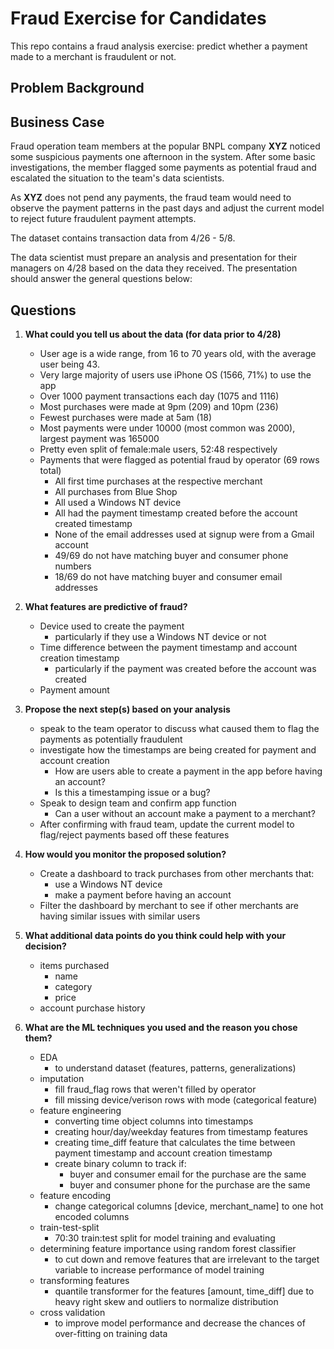 # Fraud Exercise for Candidates

This repo contains a fraud analysis exercise: predict whether a payment made to a merchant is fraudulent or not.

## Problem Background

## Business Case
Fraud operation team members at the popular BNPL company __XYZ__ noticed some suspicious payments one afternoon in the system. After some basic investigations, the member flagged some payments as potential fraud and escalated the situation to the team's data scientists.

As __XYZ__ does not pend any payments, the fraud team would need to observe the payment patterns in the past days and adjust the current model to reject future fraudulent payment attempts.

The dataset contains transaction data from 4/26 - 5/8.

The data scientist must prepare an analysis and presentation for their managers on 4/28 based on the data they received. The presentation should answer the general questions below:

## Questions
1. __What could you tell us about the data (for data prior to 4/28)__
    - User age is a wide range, from 16 to 70 years old, with the average user being 43.
    - Very large majority of users use iPhone OS (1566, 71%) to use the app
    - Over 1000 payment transactions each day (1075 and 1116)
    - Most purchases were made at 9pm (209) and 10pm (236)
    - Fewest purchases were made at 5am (18)
    - Most payments were under 10000 (most common was 2000), largest payment was 165000
    - Pretty even split of female:male users, 52:48 respectively
    - Payments that were flagged as potential fraud by operator (69 rows total)
        - All first time purchases at the respective merchant
        - All purchases from Blue Shop
        - All used a Windows NT device
        - All had the payment timestamp created before the account created timestamp
        - None of the email addresses used at signup were from a Gmail account
        - 49/69 do not have matching buyer and consumer phone numbers
        - 18/69 do not have matching buyer and consumer email addresses

2. __What features are predictive of fraud?__    
    - Device used to create the payment
        - particularly if they use a Windows NT device or not
    - Time difference between the payment timestamp and account creation timestamp
        - particularly if the payment was created before the account was created
    - Payment amount

3. __Propose the next step(s) based on your analysis__
    - speak to the team operator to discuss what caused them to flag the payments as potentially fraudulent
    - investigate how the timestamps are being created for payment and account creation
        - How are users able to create a payment in the app before having an account?
        - Is this a timestamping issue or a bug?
    - Speak to design team and confirm app function
        - Can a user without an account make a payment to a merchant?
    - After confirming with fraud team, update the current model to flag/reject payments based off these features

4. __How would you monitor the proposed solution?__
    - Create a dashboard to track purchases from other merchants that:
        - use a Windows NT device
        - make a payment before having an account
    - Filter the dashboard by merchant to see if other merchants are having similar issues with similar users

5. __What additional data points do you think could help with your decision?__
    - items purchased
        - name
        - category
        - price
    - account purchase history

6. __What are the ML techniques you used and the reason you chose them?__
    - EDA
        - to understand dataset (features, patterns, generalizations)
    - imputation
        - fill fraud_flag rows that weren't filled by operator
        - fill missing device/verison rows with mode (categorical feature)
    - feature engineering
        - converting time object columns into timestamps
        - creating hour/day/weekday features from timestamp features
        - creating time_diff feature that calculates the time between payment timestamp and account creation timestamp
        - create binary column to track if:
            - buyer and consumer email for the purchase are the same
            - buyer and consumer phone for the purchase are the same
    - feature encoding
        - change categorical columns [device, merchant_name] to one hot encoded columns
    - train-test-split
        - 70:30 train:test split for model training and evaluating
    - determining feature importance using random forest classifier
        - to cut down and remove features that are irrelevant to the target variable to increase performance of model training
    - transforming features
        - quantile transformer for the features [amount, time_diff] due to heavy right skew and outliers to normalize distribution
    - cross validation
        - to improve model performance and decrease the chances of over-fitting on training data
